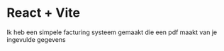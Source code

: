 # React + Vite

Ik heb een simpele facturing systeem gemaakt die een pdf maakt van je ingevulde gegevens

